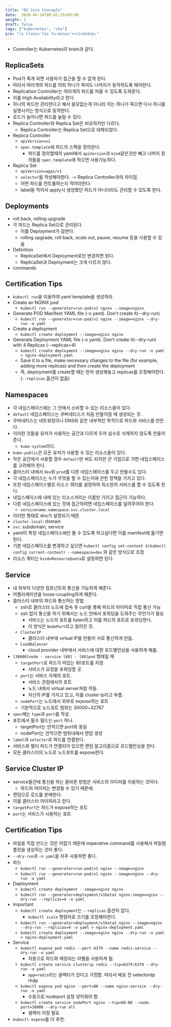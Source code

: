 ```yaml
---
title: "02 Core Concepts"
date:  2020-04-14T00:42:25+09:00
weight: 2
draft: false
tags: ["kubernetes", "cka"]
pre: "<i class='fas fa-minus'></i>&nbsp;"
---
```

* Controller는 Kubernetes의 brain과 같다.

## ReplicaSets

* Pod가 죽게 되면 사용자가 접근을 할 수 없게 된다.
* 따라서 여러개의 파드를 띄워 하나가 죽어도 나머지가 동작하도록 해야한다.
* Replication Controller는 여러개의 파드를 띄울 수 있도록 도와준다.
* 이를 High Availability라고 한다.
* 하나의 파드만 관리한다고 해서 쓸모없는게 아니라 이는 하나가 죽으면 다시 하나를 실행시키는 방식으로 동작한다.
* 로드가 늘어나면 파드를 늘릴 수 있다.
* Replica Controller와 Replica Set은 비슷하지만 다르다.
  * Replica Controller는 Replica Set으로 대체되었다.
* Replica Controller
  * `apiVersion=v1`
  * `spec.template`에 파드의 스펙을 정의한다.
    * 파드를 정의할때의 yaml에서 `apiVersion`과 `kind`같은것만 빼고 나머지 정의들을 `spec.template`에 적으면 사용가능하다.
* Replica Set
  * `apiVersion=apps/v1`
  * `selector`를 작성해야한다. -> Replica Controller과의 차이점.
  * 어떤 파드를 컨트롤하는지 적어야한다.
  * label을 적어서 apply시 생성했던 파드가 아니더라도 관리할 수 있도록 한다.

## Deployments

* roll back, rolling upgrade
* 각 파드는 Replica Set으로 관리된다.
  * 이를 Deployment가 감싼다.
  * rolling upgrade, roll back, scale out, pause, resume 등을 사용할 수 있음
* Definition
  * ReplicaSet에서 Deployment로만 변경하면 된다.
  * ReplicaSet과 Deployment는 크게 다르지 않다.
* commands
  
## Certification Tips

* `kubectl run`을 이용하여 yaml template을 생성하라.
* Create an NGINX pod
  * `kubectl run --generator=run-pod/v1 nginx --image=nginx`
* Generate POD Manifest YAML file (-o yaml). Don't create it(--dry-run)
  * `kubectl run --generator=run-pod/v1 nginx --image=nginx --dry-run -o yaml`
* Create a deployment
  * `kubectl create deployment --image=nginx nginx`
* Generate Deployment YAML file (-o yaml). Don't create it(--dry-run) with 4 Replicas (--replicas=4)
  * `kubectl create deployment --image=nginx nginx --dry-run -o yaml > nginx-deployment.yaml`
  * Save it to a file, make necessary changes to the file (for example, adding more replicas) and then create the deployment
  * 즉, deployment를 create할 때는 먼저 생성해놓고 replicas를 조정해야한다. (`--replicas` 옵션이 없음)

## Namespaces

* 각 네임스페이스에는 그 안에서 소비할 수 있는 리소스들이 있다.
* `default` 네임스페이스는 쿠버네티스가 처음 만들어질 때 생성되는 것.
* 쿠버네티스는 네트워킹이나 DNS와 같은 내부적인 목적으로 파드와 서비스를 만든다.
* 이러한 것들을 유저가 사용하는 공간과 다르게 두어 실수로 삭제하지 않도록 만들어준다.
  * `kube-system`이다.
* `kube-public`은 모든 유저가 사용할 수 있는 리소스들이 있다.
* 작은 공간에서 사용할 경우 `default`만 써도 되지만 큰 기업으로 가면 네임스페이스를 고려해야 한다.
* 클러스터 내에서 `dev`와 `prod`를 다른 네임스페이스를 두고 만들수도 있다.
* 각 네임스페이스는 누가 무엇을 할 수 있는지에 관한 정책을 가지고 있다.
* 또한 네임스페이스별로 리소스 쿼터를 설정하여 최소한의 서비스를 할 수 있도록 한다.
* 네임스페이스에 내에 있는 리소스끼리는 이름만 가지고 접근이 가능하다.
* 다른 네임스페이스에 있는 것에 접근하려면 네임스페이스를 알려주어야 한다.
  * `servicename.namespace.svc.cluster.local`
* 이러한 형태로 dns가 설정되기 때문.
* `cluster.local`: domain
* `svc`: subdomain, service
* yaml이 특정 네임스페이스에만 뜰 수 있도록 하고싶다면 이를 manifest에 옮기면 된다.
* 기본 네임스페이스를 변경하고 싶으면 
  `kubectl config set-context $(kubectl config current-context) --namespace=dev`
  와 같은 방식으로 조정
* 리소스 쿼터는 `kind=ResourceQuota`로 설정하면 된다.


## Service

* 내 외부의 다양한 컴포넌트와 통신을 가능하게 해준다.
* 어플리케이션을 loose-coupling하게 해준다.
* 클러스터 내부의 파드와 통신하는 방법
  * ssh로 클러스터 노드에 접속 후 curl을 통해 파드의 아이피로 직접 통신 가능
  * ssh 없이 통신을 하기 위해서는 노드 안에서 포워딩을 도와주는 무언가가 필요
    * 서비스는 노드의 포트를 listen하고 이를 파드의 포트로 포워딩한다.
    * 이 방식은 `NodePort`라고 알려진 것.
  * `ClusterIP`
    * 클러스터 내부에 virtual IP를 만들어 서로 통신하게 만듬.
  * `LoadBalancer`
    * cloud provider 내부에서 서비스에 대한 로드밸런싱을 사용하게 해줌.
* `[30008]node - service [80] - [80]pod` 형태일 때
  * `targetPort`로 파드가 떠있는 80포트를 지정.
    * 서비스가 요청을 포워딩할 곳.
  * `port`는 서비스 자체의 포트.
    * 서비스 관점에서의 포트
    * 노드 내에서 virtual server처럼 작동.
    * 자신의 IP를 가지고 있고, 이를 cluster ip라고 부름.
  * `nodePort`는 노드에서 외부로 expose하는 포트
  * 기본적으로 노드포트 범위는 30000~32767
* `spec`에는 `type`과 `port`를 작성.
* 포트에서 필수 필드는 `port` 하나.
  * targetPort는 안적으면 port와 동일
  * nodePort는 안적으면 범위내에서 랜덤 생성
* `label`과 `selector`로 파드를 연결한다.
* 서비스와 멀티 파드가 연결되어 있으면 랜덤 알고리즘으로 로드밸런싱을 한다.
* 모든 클러스터의 노드로 노드포트를 expose한다.

## Service Cluster IP

* service들간에 통신을 하는 올바른 방법은 서비스의 아이피를 이용하는 것이다.
  * 파드의 아이피는 변경될 수 있기 때문에.
* 랜덤으로 로드를 분배한다.
* 이를 클러스터 아이피라고 한다.
* `targetPort`는 파드가 expose하는 포트
* `port`는 서비스가 사용하는 포트

## Certification Tips

* 파일을 직접 만드는 것은 어렵기 때문에 imperative command를 사용해서 파일템플릿을 생성하는 것이 좋다.
* `--dry-run`과 `-o yaml`을 자주 사용하면 좋다.
* 파드
  * `kubectl run --generator=run-pod/v1 nginx --image=nginx`
  * `kubectl run --generator=run-pod/v1 nginx --image=nginx --dry-run -o yaml`
* Deployment
  * `kubectl create deployment --image=nginx nginx`
  * `kubectl run --generator=deployment/v1beta1 nginx-image=nginx --dry-run --replicas=4 -o yaml`
* Important
  * `kubectl create deployment`는 `--replicas` 옵션이 없다.
    * `kubectl scale` 명령어로 크기를 조정해야한다.
  * `kubectl run --generator=deployment/v1beta1 nginx --image=nginx --dry-run --replicas=4 -o yaml > nginx-deployment.yaml`
  * `kubectl create deployment --image=nginx nginx --dry-run -o yaml > nginx-deployment.yaml`
* Service
  * `kubectl expose pod redis --port 6379 --name redis-service --dry-run -o yaml`
    * 자동으로 파드와 매칭되는 라벨을 사용하게 됨.
  * `kubectl create service clusterip redis --tcp=6379:6379 --dry-run -o yaml`
    * `app=redis`라는 셀렉터가 있다고 가정함. 따라서 배포 전 selectordp rhdp
  * `kubectl expose pod nginx --port=80 --name nginx-service --dry-run -o yaml`
    * 수동으로 nodeport 설정 넣어줘야 함.
  * `kubectl create service nodePort nginx --tcp=80:80 --node-port=30080 --dry-run all`
    * 셀렉터 지정 필요
* `kubectl expose`를 더 추천.
